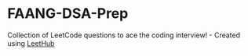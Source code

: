 # FAANG-DSA-Prep
Collection of LeetCode questions to ace the coding interview! - Created using [LeetHub](https://github.com/QasimWani/LeetHub)
